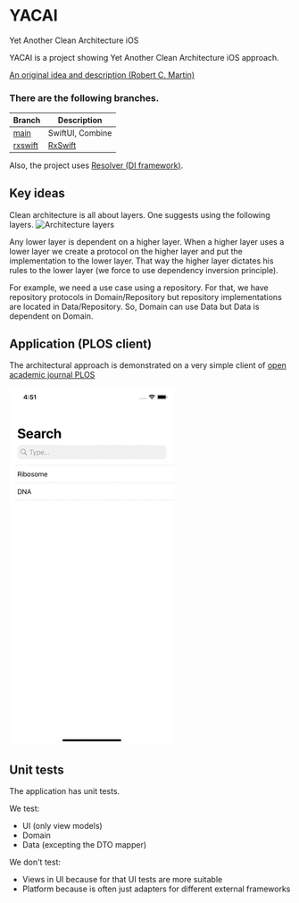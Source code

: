 # YACAI
Yet Another Clean Architecture iOS

YACAI is a project showing Yet Another Clean Architecture iOS approach.

[An original idea and description (Robert C. Martin)](https://blog.cleancoder.com/uncle-bob/2012/08/13/the-clean-architecture.html)

### There are the following branches.
|Branch|Description|
| ------------- | ------------- |
|[main](https://github.com/al-76/YACAI) | SwiftUI, Combine |
|[rxswift](https://github.com/al-76/YACAI/tree/rxswift)|[RxSwift](https://github.com/ReactiveX/RxSwift)|

Also, the project uses [Resolver (DI framework)](https://github.com/hmlongco/Resolver).

## Key ideas
Clean architecture is all about layers.
One suggests using the following layers.
![Architecture layers](https://github.com/al-76/YACAI/blob/main/Images/Sk%C3%A4rmavbild.png)

Any lower layer is dependent on a higher layer.
When a higher layer uses a lower layer we create a protocol on the higher layer and put the implementation to the lower layer.
That way the higher layer dictates his rules to the lower layer (we force to use dependency inversion principle).

For example, we need a use case using a repository. For that, we have repository protocols in Domain/Repository but repository implementations are located in Data/Repository.
So, Domain can use Data but Data is dependent on Domain.

## Application (PLOS client)
The architectural approach is demonstrated on a very simple client of [open academic journal PLOS](https://plos.org/)

![PLOS client](https://github.com/al-76/YACAI/blob/main/Images/Simulator%20Screen%20Recording%20-%20iPhone%2011.gif)


## Unit tests
The application has unit tests.

We test:
* UI (only view models)
* Domain
* Data (excepting the DTO mapper)

We don't test:
* Views in UI because for that UI tests are more suitable
* Platform because is often just adapters for different external frameworks
